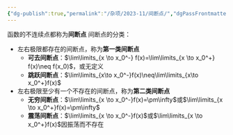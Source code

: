 ```yaml
---
{"dg-publish":true,"permalink":"/杂项/2023-11/间断点/","dgPassFrontmatter":true}
---
```


函数的不连续点都称为**间断点**
间断点的分类：
- 左右极限都存在的间断点，称为**第一类间断点**
	- **可去间断点**：$\lim\limits_{x \to x_0^-} f(x)=\lim\limits_{x \to x_0^+} f(x)\neq f(x_0)$，或无定义
	- **跳跃间断点**：$\lim\limits_{x\to x_0^-}f(x)\neq\lim\limits_{x\to x_0^+}f(x)$
- 左右极限至少有一个不存在的间断点，称为**第二类间断点**
	- **无穷间断点**：$\lim\limits_{x \to x_0^-}f(x)=\pm\infty$或$\lim\limits_{x \to x_0^+}f(x)=\pm\infty$
	- **震荡间断点**：$\lim\limits_{x \to x_0^-}f(x)$或$\lim\limits_{x \to x_0^+}f(x)$因振荡而不存在